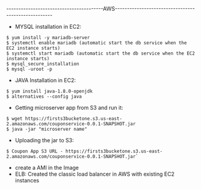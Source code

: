 ----------------------------------------AWS----------------------------------------------------
- MYSQL installation in EC2:

```
$ yum install -y mariadb-server
$ systemctl enable mariadb (automatic start the db service when the EC2 instance starts)
$ systemctl start mariadb (automatic start the db service when the EC2 instance starts)
$ mysql_secure_installation
$ mysql -uroot -p
```

- JAVA Installation in EC2:
        
```
$ yum install java-1.8.0-openjdk
$ alternatives --config java 
```

- Getting microserver app from S3 and run it:
        
```
$ wget https://firsts3bucketone.s3.us-east-2.amazonaws.com/couponservice-0.0.1-SNAPSHOT.jar
$ java -jar "microserver name"
```

- Uploading the jar to S3:

```
$ Coupon App S3 URL - https://firsts3bucketone.s3.us-east-2.amazonaws.com/couponservice-0.0.1-SNAPSHOT.jar`
```
- create a AMI in the Image 
- ELB: Created the classic load balancer in AWS with existing EC2 instances
